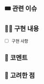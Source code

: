 ## 🎟️ 관련 이슈
<!--이슈 태스크를 모두 완료하고 닫는다면 Resolves #번호-->
<!--이슈 태스크를 모두 완료하지는 못 했지만 닫는다면 Closes #번호-->
<!--이슈 태스크를 일부 완료하고 열어둔다면 Fixes #번호-->

## 👩‍💻 구현 내용
<!--빠른 리뷰를 위해 이해를 도울 만한 설명이 있다면 적어주세요!-->
- [ ] 구현 사항

## 💬 코멘트
<!-- PR 올리면서 팀원들에게 공유할 사항 및 이슈가 있다면 적어주세요!-->

## 💭 고려한 점